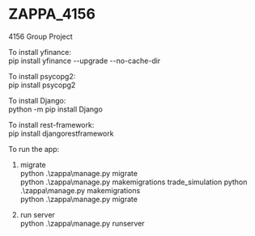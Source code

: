 # ZAPPA_4156
4156 Group Project

To install yfinance:<br/>
pip install yfinance --upgrade --no-cache-dir<br/>

To install psycopg2:<br/>
pip install psycopg2<br/>

To install Django:<br/>
python -m pip install Django<br/>

To install rest-framework:<br/>
pip install djangorestframework<br/>

To run the app:<br/>
1. migrate <br/>
python .\zappa\manage.py migrate <br/>
python .\zappa\manage.py makemigrations trade_simulation
python .\zappa\manage.py makemigrations <br/>
python .\zappa\manage.py migrate <br/>

2. run server <br/>
python .\zappa\manage.py runserver
